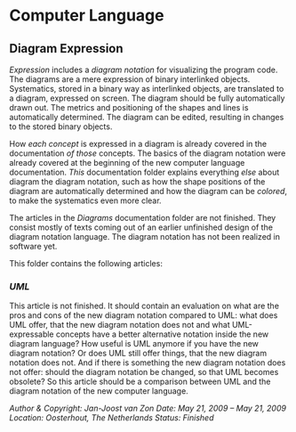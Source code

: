 ﻿Computer Language
=================

## **Diagram Expression**

*Expression* includes a *diagram notation* for visualizing the program code. The diagrams are a mere expression of binary interlinked objects. Systematics, stored in a binary way as interlinked objects, are translated to a diagram, expressed on screen. The diagram should be fully automatically drawn out. The metrics and positioning of the shapes and lines is automatically determined. The diagram can be edited, resulting in changes to the stored binary objects.

How *each concept* is expressed in a diagram is already covered in the documentation *of those* concepts. The basics of the diagram notation were already covered at the beginning of the new computer language documentation. *This* documentation folder explains everything *else* about diagram the diagram notation, such as how the shape positions of the diagram are automatically determined and how the diagram can be *colored*, to make the systematics even more clear. 

The articles in the *Diagrams* documentation folder are not finished. They consist mostly of texts coming out of an earlier unfinished design of the diagram notation language. The diagram notation has not been realized in software yet.

This folder contains the following articles:

### *UML*

This article is not finished. It should contain an evaluation on what are the pros and cons of the new diagram notation compared to UML: what does UML offer, that the new diagram notation does not and what UML-expressable concepts have a better alternative notation inside the new diagram language? How useful is UML anymore if you have the new diagram notation? Or does UML still offer things, that the new diagram notation does not. And if there is something the new diagram notation does not offer: should the diagram notation be changed, so that UML becomes obsolete? So this article should be a comparison between UML and the diagram notation of the new computer language.


*Author & Copyright: Jan-Joost van Zon        Date: May 21, 2009 – May 21, 2009        Location: Oosterhout, The Netherlands        Status: Finished*
